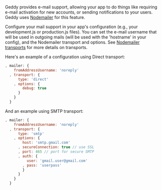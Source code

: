 Geddy provides e-mail support, allowing your app to do things like requiring
e-mail activation for new accounts, or sending notifications to your users.
Geddy uses [Nodemailer](http://www.nodemailer.com/) for this feature.

Configure your mail support in your app's configuration (e.g., your
development.js or production.js files). You can set the e-mail username that
will be used in outgoing mails (will be used with the 'hostname' in your
config), and the Nodemailer transport and options. See [Nodemailer
transports](http://www.nodemailer.com/docs/transports) for more details on
transports.

Here's an example of a configuration using Direct transport:

```javascript
, mailer: {
    fromAddressUsername: 'noreply'
  , transport: {
      type: 'direct'
    , options: {
        debug: true
      }
    }
  }
```

And an example using SMTP transport:

```javascript
, mailer: {
    fromAddressUsername: 'noreply'
  , transport: {
      type: 'smtp'
    , options: {
        host: 'smtp.gmail.com'
      , secureConnection: true // use SSL
      , port: 465 // port for secure SMTP
      , auth: {
          user: 'gmail.user@gmail.com'
        , pass: 'userpass'
        }
      }
    }
  }
```


